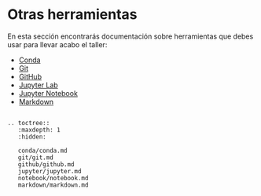 # Otras herramientas

En esta sección encontrarás documentación sobre herramientas que debes usar
para llevar acabo el taller:

- [Conda](conda/conda.md)
- [Git](git/git.md)
- [GitHub](github/github.md)
- [Jupyter Lab](jupyter/jupyter.md)
- [Jupyter Notebook](notebook/notebook.md)
- [Markdown](markdown/markdown.md)


```{eval-rst}

.. toctree::
   :maxdepth: 1
   :hidden:

   conda/conda.md
   git/git.md
   github/github.md
   jupyter/jupyter.md
   notebook/notebook.md
   markdown/markdown.md

```

